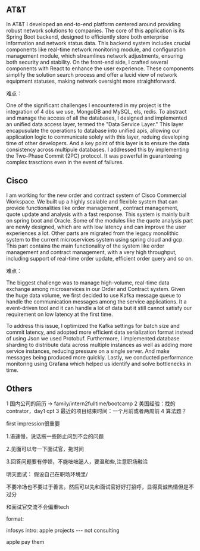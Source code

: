 ## AT&T



In AT&T I developed an end-to-end platform centered around providing robust network solutions to companies. The core of this application is its Spring Boot backend, designed to efficiently store both enterprise information and network status data. This backend system includes crucial components like real-time network monitoring module, and configuration management module, which streamlines network adjustments, ensuring both security and stability. On the front-end side, I crafted several components with React to enhance the user experience. These components simplify the solution search process and offer a lucid view of network equipment statuses, making network oversight more straightforward.



难点：

One of the significant challenges I encountered in my project is the integration of 4 dbs we use, MongoDB and MySQL, els, redis. To abstract and manage the access of all the databases, I designed and implemented an unified data access layer, termed the "Data Service Layer." This layer encapusulate the operations to database into unified apis, allowing our application logic to communicate solely with this layer, reduing developing time of other developers. And a key point of this layer is to ensure the data consistency across multipule databases. I addressed this by implementing the Two-Phase Commit (2PC) protocol. It was powerful in guaranteeing complex trasctions even in the event of failures.





## Cisco

I am working for the new order and contract system of Cisco Commercial Workspace. We built up a highly scalable and flexible system that can provide functionalities like order management , contract management, quote update and analysis with a fast response. This system is mainly built on spring boot and Oracle. Some of the modules like the quote analysis part are newly designed, which are with low latency and can improve the user experiences a lot. Other parts are migrated from the legacy monolithic system to the current microservices system using spring cloud and gcp. This part contains the main functionality of the system like order management and contract management, with a very high throughput, including support of real-time order update, efficient order query and so on.





难点：


The biggest challenge was to manage high-volume, real-time data exchange among microservices in our Order and Contract system. Given the huge data volume, we first decided to use Kafka message queue to handle the communication messages among the service applications. It a event-driven tool and it can handle a lot of data but it still cannot satisfy our requirement on low latency at the first time.

To address this issue, I optimized the Kafka settings for batch size and commit latency, and adopted more efficient data serialization format instead of using Json we used Protobuf. Furthermore, I implemented database sharding to distribute data across multiple instances as well as adding more service instances, reducing pressure on a single server. And make messages being produced more quickly. Lastly, we conducted performance monitoring using Grafana which helped us identify and solve bottlenecks in time.







## Others



1 国内公司的简历 -> family/intern2fulltime/bootcamp
2 美国经验：找的contrator，day1 cpt
3 最近的项目结束时间：一个月前或者两周前
4 算法题？



first impression很重要





1.语速慢，说话拖一些防止问到不会的问题

2.见面可以夸一下面试官，拖时间

3.回答问题要有停顿，不能咄咄逼人，要温和些,注意职场融洽





明天面试：
假设自己在职场环境里/

不要冷场也不要过于善言。然后可以先和面试官好好打招呼，显得真诚热情但是不过分

和面试官交流不会偏重tech





format:

infosys intro: apple projects  --- not consulting

apple pay them